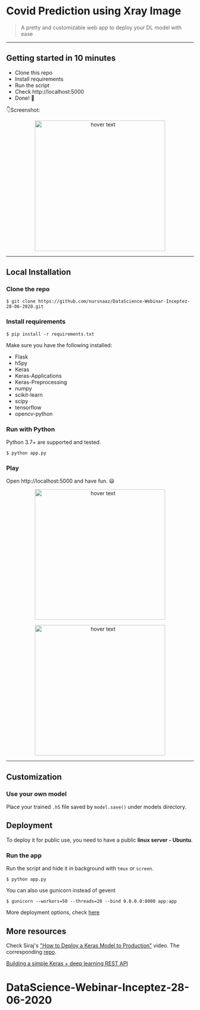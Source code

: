 # Covid Prediction using Xray Image

> A pretty and customizable web app to deploy your DL model with ease

------------------

## Getting started in 10 minutes

- Clone this repo 
- Install requirements
- Run the script
- Check http://localhost:5000
- Done! :tada:

:point_down:Screenshot:


<p align="center">
  <img src="https://github.com/nursnaaz/DataScience-Webinar-Inceptez-28-06-2020/blob/master/Screenshot%202020-06-28%20at%201.00.14%20AM.png" width="350" title="hover text">
 
</p>

------------------

## Local Installation

### Clone the repo
```shell
$ git clone https://github.com/nursnaaz/DataScience-Webinar-Inceptez-28-06-2020.git
```

### Install requirements

```shell
$ pip install -r requirements.txt
```

Make sure you have the following installed:
- Flask
- h5py
- Keras
- Keras-Applications
- Keras-Preprocessing
- numpy
- scikit-learn
- scipy
- tensorflow
- opencv-python

### Run with Python

Python 3.7+ are supported and tested.

```shell
$ python app.py
```

### Play

Open http://localhost:5000 and have fun. :smiley:

<p align="center">
  <img src="https://github.com/nursnaaz/DataScience-Webinar-Inceptez-28-06-2020/blob/master/Screenshot%202020-06-28%20at%201.00.31%20AM.png" width="350" title="hover text">
</p>

<p align="center">
  <img src="https://github.com/nursnaaz/DataScience-Webinar-Inceptez-28-06-2020/blob/master/Screenshot%202020-06-28%20at%201.00.43%20AM.png" width="350" title="hover text">
</p>

------------------

## Customization

### Use your own model

Place your trained `.h5` file saved by `model.save()` under models directory.

## Deployment

To deploy it for public use, you need to have a public **linux server - Ubuntu**.

### Run the app

Run the script and hide it in background with `tmux` or `screen`.
```
$ python app.py
```

You can also use gunicorn instead of gevent
```
$ gunicorn --workers=50 --threads=20 --bind 0.0.0.0:8000 app:app
```

More deployment options, check [here](http://flask.pocoo.org/docs/0.12/deploying/wsgi-standalone/)


## More resources

Check Siraj's ["How to Deploy a Keras Model to Production"](https://youtu.be/f6Bf3gl4hWY) video. The corresponding [repo](https://github.com/llSourcell/how_to_deploy_a_keras_model_to_production).

[Building a simple Keras + deep learning REST API](https://blog.keras.io/building-a-simple-keras-deep-learning-rest-api.html)

# DataScience-Webinar-Inceptez-28-06-2020
